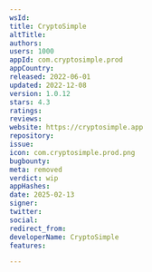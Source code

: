 ```yaml
---
wsId: 
title: CryptoSimple
altTitle: 
authors: 
users: 1000
appId: com.cryptosimple.prod
appCountry: 
released: 2022-06-01
updated: 2022-12-08
version: 1.0.12
stars: 4.3
ratings: 
reviews: 
website: https://cryptosimple.app
repository: 
issue: 
icon: com.cryptosimple.prod.png
bugbounty: 
meta: removed
verdict: wip
appHashes: 
date: 2025-02-13
signer: 
twitter: 
social: 
redirect_from: 
developerName: CryptoSimple
features: 

---
```



